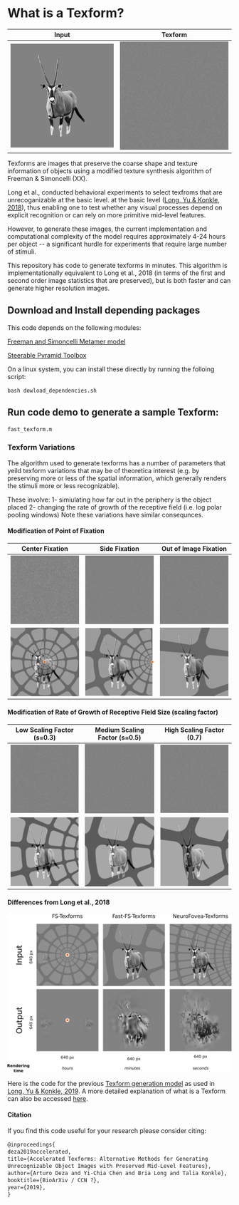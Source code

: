 
# What is a Texform?

| Input | Texform | 
| --- | --- |
| <img src="https://github.com/ArturoDeza/Fast-Texforms/blob/master/640x640_s0.5_a1_o0.5_original.png" width="440"> | <img src="https://github.com/ArturoDeza/Fast-Texforms/blob/master/Animated_Texform.gif" width="440"> | 

Texforms are images that preserve the coarse shape and
texture information of objects using a modified texture synthesis algorithm of Freeman & Simoncelli (XX). 

Long et al., conducted behavioral experiments to select texfroms that are unrecoganizable at the basic level. 
at  the  basic level ([Long, Yu & Konkle, 2018](https://www.pnas.org/content/115/38/E9015)), thus enabling one to test whether any visual processes depend on explicit recognition or can rely on more primitive mid-level features.  

However, to generate these images, the current implementation and computational complexity of the model requires
 approximately   4-24  hours  per  object --  a significant hurdle for experiments that require large number of stimuli. 
 
This repository has code to generate texforms in minutes.  This algorithm is implementationally equivalent to Long et al., 2018 (in terms of the first and second order image statistics that are preserved), but is both faster and can generate higher resolution images. 


## Download and Install depending packages

This code depends on the following modules:

[Freeman and Simoncelli Metamer model](https://github.com/freeman-lab/metamers)

[Steerable Pyramid Toolbox](https://github.com/LabForComputationalVision/matlabPyrTools)

On a linux system, you can install these directly by running the folloing script: 

```
bash dowload_dependencies.sh
```

## Run code demo to generate a sample Texform:

```
fast_texform.m 
```

### Texform Variations

The algorithm used to generate texforms has a number of parameters that yeild texform variations that may be of theoretica interest (e.g. by preserving more or less of the spatial information, which generally renders the stimuli more or less recognizable).

These involve:
1- simiulating how far out in the periphery is the object placed
2- changing the rate of growth of the receptive field (i.e. log polar pooling windows)
Note these variations have similar consequnces.



#### Modification of Point of Fixation

| Center Fixation | Side Fixation | Out of Image Fixation |  
| --- | --- | --- |
| <img src="https://github.com/ArturoDeza/Fast-Texforms/blob/master/Gifs/Animation_Texform_Center.gif" width="256"> | <img src="https://github.com/ArturoDeza/Fast-Texforms/blob/master/Gifs/Animation_Texform_Side.gif" width="256"> | <img src="https://github.com/ArturoDeza/Fast-Texforms/blob/master/Gifs/Animated_Texform_Further.gif" width="256"> |
| <img src="https://github.com/ArturoDeza/Fast-Texforms/blob/master/Gifs/Doodles_Texform1.png" width="256"> | <img src="https://github.com/ArturoDeza/Fast-Texforms/blob/master/Gifs/Doodles_Texform2.png" width="256"> | <img src="https://github.com/ArturoDeza/Fast-Texforms/blob/master/Gifs/Doodles_Texform3.png" width="256"> |


#### Modification of Rate of Growth of Receptive Field Size (scaling factor)
| Low Scaling Factor (s=0.3) | Medium Scaling Factor (s=0.5) | High Scaling Factor (0.7) |  
| --- | --- | --- |
| <img src="https://github.com/ArturoDeza/Fast-Texforms/blob/master/Gifs/Scale_030.gif" width="256"> | <img src="https://github.com/ArturoDeza/Fast-Texforms/blob/master/Gifs/Scale_050.gif" width="256"> | <img src="https://github.com/ArturoDeza/Fast-Texforms/blob/master/Gifs/Scale_070.gif" width="256"> |
| <img src="https://github.com/ArturoDeza/Fast-Texforms/blob/master/Gifs/Doodle_s030.png" width="256"> | <img src="https://github.com/ArturoDeza/Fast-Texforms/blob/master/Gifs/Doodle_s050.png" width="256"> | <img src="https://github.com/ArturoDeza/Fast-Texforms/blob/master/Gifs/Doodle_s070.png" width="256"> |

#### Differences from Long et al., 2018

<img src="https://github.com/ArturoDeza/Fast-Texforms/blob/master/TexForms_Comparison.png" width="800">

Here is the code for the previous [Texform generation model](https://github.com/brialorelle/TexformGen) as used in [Long, Yu & Konkle, 2019](https://www.pnas.org/content/115/38/E9015). A more detailed explanation of what is a Texform can also be accessed [here](https://www.brialong.com/all-about-texforms).


#### Citation
If you find this code useful for your research please consider citing:

```
@inproceedings{
deza2019accelerated,
title={Accelerated Texforms: Alternative Methods for Generating Unrecognizable Object Images with Preserved Mid-Level Features},
author={Arturo Deza and Yi-Chia Chen and Bria Long and Talia Konkle},
booktitle={BioArXiv / CCN ?},
year={2019},
}
```
